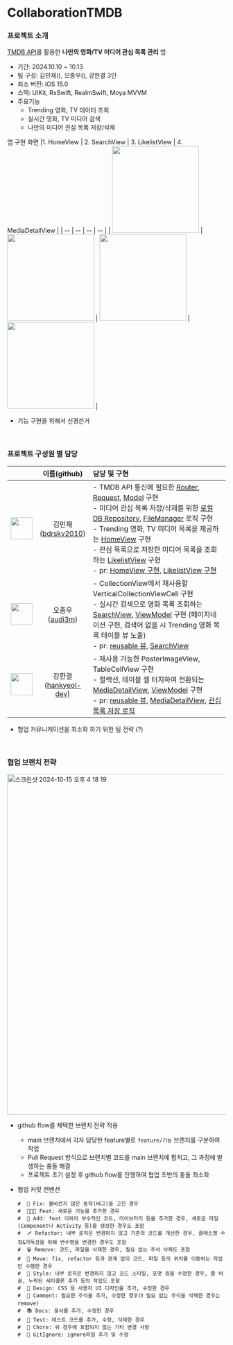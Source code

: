 # CollaborationTMDB

### 프로젝트 소개
[TMDB API](https://developer.themoviedb.org/reference/intro/getting-started)를 활용한 **나만의 영화/TV 미디어  관심 목록 관리** 앱
- 기간: 2024.10.10 ~ 10.13
- 팀 구성: 김민재(), 오종우(), 강한결 3인
- 최소 버전: iOS 15.0
- 스택: UIKit, RxSwift, RealmSwift, Moya MVVM
- 주요기능
  - Trending 영화, TV 데이터 조회
  - 실시간 영화, TV 미디어 검색
  - 나만의 미디어 관심 목록 저장/삭제

앱 구현 화면
|1. HomeView | 2. SearchView | 3. LikelistView  | 4. MediaDetailView  |
| -- | -- | -- | -- |
| <img width="200" src="https://github.com/user-attachments/assets/5ccaeb3f-7708-4564-afaa-293d103e9b43" /> | <img width="200" src="https://github.com/user-attachments/assets/cfca5af0-e394-4f07-bf47-aaa4355006cd" /> | <img width="200" src="https://github.com/user-attachments/assets/9f0b8869-220a-4760-a13f-6d73a5c07ead" /> | <img width="200" src="https://github.com/user-attachments/assets/e04eed32-8c1e-404c-badd-ab8c6de03fc1" /> |

- 기능 구현을 위해서 신경쓴거

<br />

### 프로젝트 구성원 별 담당 


|   | 이름(github) | 담당 및 구현 |
| :-: | :---: | :--- |
| <img width="50" height="50" src="https://avatars.githubusercontent.com/u/80156515?v=4" /> | 김민재<br />([bdrsky2010](https://github.com/bdrsky2010)) | - TMDB API 통신에 필요한 [Router](https://github.com/bdrsky2010/CollaborationTMDB/blob/main/CollaborationTMDB/Network/TMDBRouter.swift), [Request](https://github.com/bdrsky2010/CollaborationTMDB/blob/main/CollaborationTMDB/Network/NetworkManager.swift), [Model](https://github.com/bdrsky2010/CollaborationTMDB/tree/main/CollaborationTMDB/Model) 구현 <br /> - 미디어 관심 목록 저장/삭제를 위한 [로컬 DB Repository](https://github.com/bdrsky2010/CollaborationTMDB/blob/main/CollaborationTMDB/Database/DatabaseRepository.swift), [FileManager](https://github.com/bdrsky2010/CollaborationTMDB/blob/main/CollaborationTMDB/Database/ImageFileManager.swift) 로직 구현 <br /> - Trending 영화, TV 미디어 목록을 제공하는 [HomeView](https://github.com/bdrsky2010/CollaborationTMDB/blob/main/CollaborationTMDB/Scene/Home/HomeViewController.swift) 구현 <br /> - 관심 목록으로 저장한 미디어 목록을 조회하는 [LikelistView](https://github.com/bdrsky2010/CollaborationTMDB/blob/main/CollaborationTMDB/Scene/Like/LikeViewController.swift) 구현 <br /> - pr: [HomeView 구현](https://github.com/bdrsky2010/CollaborationTMDB/pull/4), [LikelistView 구현](https://github.com/bdrsky2010/CollaborationTMDB/pull/5)|
| <img width="50" height="50" src="https://avatars.githubusercontent.com/u/59233161?v=4" /> | 오종우<br />([audi3m](https://github.com/audi3m)) | - CollectionView에서 재사용할 VerticalCollectionViewCell 구현 <br /> - 실시간 검색으로 영화 목록 조회하는 [SearchView](https://github.com/bdrsky2010/CollaborationTMDB/blob/main/CollaborationTMDB/Scene/Search/View/SearchViewController.swift), [ViewModel](https://github.com/bdrsky2010/CollaborationTMDB/blob/main/CollaborationTMDB/Scene/Search/ViewModel/SearchViewModel.swift) 구현 (페이지네이션 구현, 검색어 없을 시 Trending 영화 목록 테이블 뷰 노출) <br /> - pr: [reusable 뷰](https://github.com/bdrsky2010/CollaborationTMDB/pull/3), [SearchView](https://github.com/bdrsky2010/CollaborationTMDB/pull/6) |
| <img width="50" height="50" src="https://avatars.githubusercontent.com/u/121326152?v=4" /> | 강한결<br />([hankyeol-dev](https://github.com/hankyeol-dev)) | - 재사용 가능한 PosterImageView, TableCellView 구현 <br /> - 컬랙션, 테이블 셀 터치하여 전환되는 [MediaDetailView](https://github.com/bdrsky2010/CollaborationTMDB/blob/main/CollaborationTMDB/Scene/Detail/View/DetailViewController.swift), [ViewModel](https://github.com/bdrsky2010/CollaborationTMDB/blob/main/CollaborationTMDB/Scene/Detail/ViewModel/DetailViewModel.swift) 구현 <br /> - pr: [reusable 뷰](https://github.com/bdrsky2010/CollaborationTMDB/pull/1), [MediaDetailView](https://github.com/bdrsky2010/CollaborationTMDB/pull/7), [관심 목록 저장 로직](https://github.com/bdrsky2010/CollaborationTMDB/pull/9) |

- 협업 커뮤니케이션을 최소화 하기 위한 팀 전략 (?)

<br />

### 협업 브랜치 전략
<img width="786" alt="스크린샷 2024-10-15 오후 4 18 19" src="https://github.com/user-attachments/assets/d7fbf6c5-ca9f-41a4-9c65-9a10f973c166">

- github flow를 채택한 브랜치 전략 적용
  - main 브랜치에서 각자 담당한 feature별로 `feature/기능` 브랜치를 구분하여 작업
  - Pull Request 방식으로 브랜치별 코드를 main 브랜치에 합치고, 그 과정에 발생하는 충돌 해결
  - 프로젝트 초기 설정 후 github flow를 진행하여 협업 초반의 충돌 최소화 


- 협업 커밋 컨벤션

  ```
  #  👾 Fix: 올바르지 않은 동작(버그)을 고친 경우
  #  🧑🏻‍💻 Feat: 새로운 기능을 추가한 경우
  #  💾 Add: feat 이외의 부수적인 코드, 라이브러리 등을 추가한 경우, 새로운 파일(Component나 Activity 등)을 생성한 경우도 포함
  #  🩹 Refactor: 내부 로직은 변경하지 않고 기존의 코드를 개선한 경우, 클래스명 수정&가독성을 위해 변수명을 변경한 경우도 포함
  #  🗑️ Remove: 코드, 파일을 삭제한 경우, 필요 없는 주석 삭제도 포함
  #  🚚 Move: fix, refactor 등과 관계 없이 코드, 파일 등의 위치를 이동하는 작업만 수행한 경우
  #  🎨 Style: 내부 로직은 변경하지 않고 코드 스타일, 포맷 등을 수정한 경우, 줄 바꿈, 누락된 세미콜론 추가 등의 작업도 포함
  #  💄 Design: CSS 등 사용자 UI 디자인을 추가, 수정한 경우
  #  📝 Comment: 필요한 주석을 추가, 수정한 경우(❗ 필요 없는 주석을 삭제한 경우는 remove)
  #  📚 Docs: 문서를 추가, 수정한 경우
  #  🔧 Test: 테스트 코드를 추가, 수정, 삭제한 경우
  #  🎸 Chore: 위 경우에 포함되지 않는 기타 변경 사항
  #  🙈 GitIgnore: ignore파일 추가 및 수정
  ```

